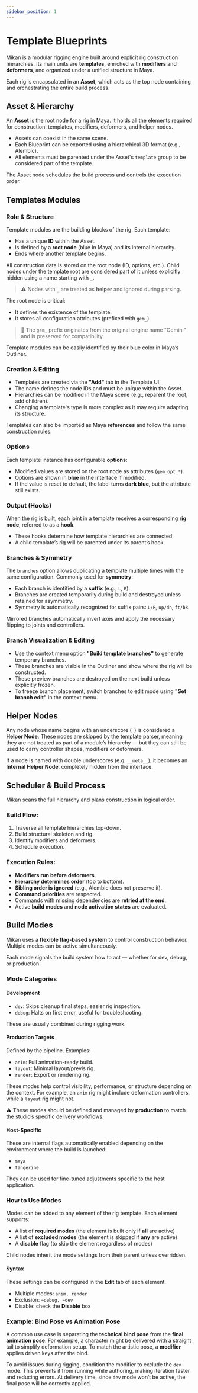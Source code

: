 ```yaml
---
sidebar_position: 1
---
```


# Template Blueprints

Mikan is a modular rigging engine built around explicit rig construction hierarchies. Its main units are **templates**, enriched with **modifiers** and **deformers**, and organized under a unified structure in Maya.

Each rig is encapsulated in an **Asset**, which acts as the top node containing and orchestrating the entire build process.

## Asset & Hierarchy

An **Asset** is the root node for a rig in Maya. It holds all the elements required for construction: templates, modifiers, deformers, and helper nodes.

- Assets can coexist in the same scene.
- Each Blueprint can be exported using a hierarchical 3D format (e.g., Alembic).
- All elements must be parented under the Asset's `template` group to be considered part of the template.

The Asset node schedules the build process and controls the execution order.

## Templates Modules

### Role & Structure

Template modules are the building blocks of the rig. Each template:

- Has a unique **ID** within the Asset.
- Is defined by a **root node** (blue in Maya) and its internal hierarchy.
- Ends where another template begins.

All construction data is stored on the root node (ID, options, etc.). Child nodes under the template root are considered part of it unless explicitly hidden using a name starting with `_`.

> ⚠️ Nodes with `_` are treated as **helper** and ignored during parsing.

The root node is critical:

- It defines the existence of the template.
- It stores all configuration attributes (prefixed with `gem_`).

> 🔹 The `gem_` prefix originates from the original engine name "Gemini" and is preserved for compatibility.

Template modules can be easily identified by their blue color in Maya’s Outliner.

### Creation & Editing

- Templates are created via the **"Add"** tab in the Template UI.
- The name defines the node IDs and must be unique within the Asset.
- Hierarchies can be modified in the Maya scene (e.g., reparent the root, add children).
- Changing a template's type is more complex as it may require adapting its structure.

Templates can also be imported as Maya **references** and follow the same construction rules.

### Options

Each template instance has configurable **options**:

- Modified values are stored on the root node as attributes (`gem_opt_*`).
- Options are shown in **blue** in the interface if modified.
- If the value is reset to default, the label turns **dark blue**, but the attribute still exists.

### Output (Hooks)

When the rig is built, each joint in a template receives a corresponding **rig node**, referred to as a **hook**.

- These hooks determine how template hierarchies are connected.
- A child template’s rig will be parented under its parent’s hook.

### Branches & Symmetry

The `branches` option allows duplicating a template multiple times with the same configuration. Commonly used for **symmetry**:

- Each branch is identified by a **suffix** (e.g., `L`, `R`).
- Branches are created temporarily during build and destroyed unless retained for asymmetry.
- Symmetry is automatically recognized for suffix pairs: `L/R`, `up/dn`, `ft/bk`.

Mirrored branches automatically invert axes and apply the necessary flipping to joints and controllers.

### Branch Visualization & Editing

- Use the context menu option **"Build template branches"** to generate temporary branches.
- These branches are visible in the Outliner and show where the rig will be constructed.
- These preview branches are destroyed on the next build unless explicitly frozen.
- To freeze branch placement, switch branches to edit mode using **"Set branch edit"** in the context menu.

## Helper Nodes

Any node whose name begins with an underscore (`_`) is considered a **Helper Node**. These nodes are skipped by the template parser, meaning they are not treated as part of a module’s hierarchy — but they can still be used to carry controller shapes, modifiers or deformers.

If a node is named with double underscores (e.g. `__meta__`), it becomes an **Internal Helper Node**, completely hidden from the interface.

## Scheduler & Build Process

Mikan scans the full hierarchy and plans construction in logical order.

### Build Flow:

1. Traverse all template hierarchies top-down.
2. Build structural skeleton and rig.
3. Identify modifiers and deformers.
4. Schedule execution.

### Execution Rules:

- **Modifiers run before deformers**.
- **Hierarchy determines order** (top to bottom).
- **Sibling order is ignored** (e.g., Alembic does not preserve it).
- **Command priorities** are respected.
- Commands with missing dependencies are **retried at the end**.
- Active **build modes** and **node activation states** are evaluated.

## Build Modes

Mikan uses a **flexible flag-based system** to control construction behavior. Multiple modes can be active simultaneously.

Each mode signals the build system how to act — whether for dev, debug, or production.

### Mode Categories

#### Development

- `dev`: Skips cleanup final steps, easier rig inspection.
- `debug`: Halts on first error, useful for troubleshooting.

These are usually combined during rigging work.

#### Production Targets

Defined by the pipeline. Examples:

- `anim`: Full animation-ready build.
- `layout`: Minimal layout/previs rig.
- `render`: Export or rendering rig.

These modes help control visibility, performance, or structure depending on the context. For example, an `anim` rig might include deformation controllers, while a `layout` rig might not.

⚠️ These modes should be defined and managed by **production** to match the studio’s specific delivery workflows.

#### Host-Specific

These are internal flags automatically enabled depending on the environment where the build is launched:

- `maya`
- `tangerine`

They can be used for fine-tuned adjustments specific to the host application.

### How to Use Modes

Modes can be added to any element of the rig template. Each element supports:

- A list of **required modes** (the element is built only if **all** are active)
- A list of **excluded modes** (the element is skipped if **any** are active)
- A **disable** flag (to skip the element regardless of modes)

Child nodes inherit the mode settings from their parent unless overridden.

#### Syntax

These settings can be configured in the **Edit** tab of each element.

- Multiple modes: `anim, render`
- Exclusion: `~debug, ~dev`
- Disable: check the **Disable** box

### Example: Bind Pose vs Animation Pose

A common use case is separating the **technical bind pose** from the **final animation pose**. For example, a character might be delivered with a straight tail to simplify deformation setup. To match the artistic pose, a **modifier** applies driven keys after the bind.

To avoid issues during rigging, condition the modifier to exclude the `dev` mode. This prevents it from running while authoring, making iteration faster and reducing errors. At delivery time, since `dev` mode won’t be active, the final pose will be correctly applied.
